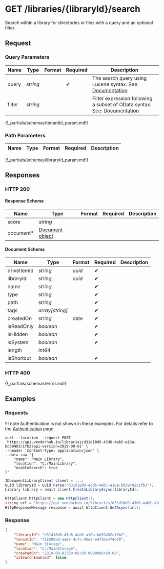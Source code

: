 # **GET**   /libraries/{libraryId}/search

Search within a library for directories or files with a query and an optional filter.

## Request

### Query Parameters

| Name   | Type     | Format | Required | Description                                                                                                                                         |
| ------ | -------- | ------ | -------- | --------------------------------------------------------------------------------------------------------------------------------------------------- |
| query  | _string_ |        | ✔        | The search query using Lucene syntax. See: [Documentation](https://docs.microsoft.com/en-us/azure/search/query-lucene-syntax#bkmk_syntax)           |
| filter | _string_ |        |          | Filter expression following a subset of OData syntax. See: [Documentation](https://docs.microsoft.com/en-us/azure/search/search-query-odata-filter) |
{!_partials/schemas/tenantId_param.md!}

### Path Parameters

| Name | Type | Format | Required | Description |
| ---- | ---- | ------ | -------- | ----------- |
{!_partials/schemas/libraryId_param.md!}

## Responses

### HTTP 200

#### Response Schema

| Name      | Type                                | Format | Required | Description |
| --------- | ----------------------------------- | ------ | -------- | ----------- |
| score     | _string_                            |        |          |             |
| document* | [Document object](#document-schema) |        |          |             |

#### Document Schema

| Name        | Type            | Format | Required | Description |
| ----------- | --------------- | ------ | -------- | ----------- |
| driveItemId | _string_        | _uuid_ | ✔        |             |
| libraryId   | _string_        | _uuid_ | ✔        |             |
| name        | _string_        |        | ✔        |             |
| type        | _string_        |        | ✔        |             |
| path        | _string_        |        | ✔        |             |
| tags        | _array[string]_ |        | ✔        |             |
| createdOn   | _string_        | date   | ✔        |             |
| isReadOnly  | _boolean_       |        | ✔        |             |
| isHidden    | _boolean_       |        | ✔        |             |
| isSystem    | _boolean_       |        | ✔        |             |
| length      | _int64_         |        |          |             |
| isShortcut  | _boolean_       |        | ✔        |             |

### HTTP 400

{!_partials/schemas/error.md!}

## Examples

### Requests

!!! note
    Authentication is not shown in these examples. For details refer to the [Authentication](../auth.md) page.

```cURL tab=
curl --location --request POST 'https://api.vendorhub.io/libraries/d31d18d9-43d6-4ab5-a10a-bd39402c1fb2?api-version=2019-09-01' \
--header 'Content-Type: application/json' \
--data-raw '{
    "name": "Main Library",
    "location": "C:/MainLibrary",
    "enableSearch": true
}'
```

```C# tab=
IDocumentLibraryClient client = ...;
Guid libraryId = Guid.Parse("d31d18d9-43d6-4ab5-a10a-bd39402c1fb2");
Library library = await client.CreateLibraryAsync(libraryId);
```

```C# tab='C# (Raw)'
HttpClient httpClient = new HttpClient();
string url = "https://api.vendorhub.io/libraries/d31d18d9-43d6-4ab5-a10a-bd39402c1fb2?api-version=2019-09-01";
HttpResponseMessage response = await httpClient.GetAsync(url);
```

### Response

```json
{
    "libraryId": "d31d18d9-43d6-4ab5-a10a-bd39402c1fb2",
    "tenantId": "f28300ed-aa67-4cfc-95e2-e473be474df0",
    "name": "Main Storage",
    "location": "C:/MainStorage",
    "createdOn": "2019-09-01T00:00:00.0000000+00:00",
    "isSearchEnabled": false
}
```
